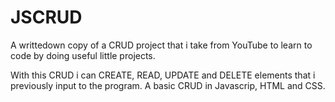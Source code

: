 # JSCRUD
A writtedown copy of a CRUD project that i take from YouTube to learn to code by doing useful little projects.

With this CRUD i can CREATE, READ, UPDATE and DELETE elements that i previously input to the program. A basic CRUD in Javascrip, HTML and CSS.
